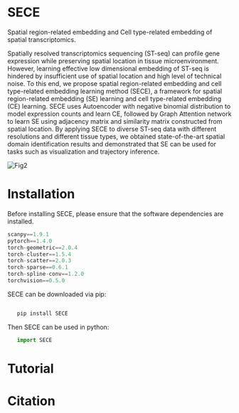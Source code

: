 # SECE
Spatial region-related embedding and Cell type-related embedding of spatial transcriptomics.

Spatially resolved transcriptomics sequencing (ST-seq) can profile gene expression while preserving spatial location in tissue microenvironment. However, learning effective low dimensional embedding of ST-seq is hindered by insufficient use of spatial location and high level of technical noise. To this end, we propose spatial region-related embedding and cell type-related embedding learning method (SECE), a framework for spatial region-related embedding (SE) learning and cell type-related embedding (CE) learning. SECE uses Autoencoder with negative binomial distribution to model expression counts and learn CE, followed by Graph Attention network to learn SE using adjacency matrix and similarity matrix constructed from spatial location. By applying SECE to diverse ST-seq data with different resolutions and different tissue types, we obtained state-of-the-art spatial domain identification results and demonstrated that SE can be used for tasks such as visualization and trajectory inference.

![Fig2](https://user-images.githubusercontent.com/53144397/191158987-a855f2a8-cf23-4930-a209-079b9a6d1f8c.png)


# Installation

Before installing SECE, please ensure that the software dependencies are installed.

   ```python
   scanpy==1.9.1
   pytorch==1.4.0
   torch-geometric==2.0.4
   torch-cluster==1.5.4
   torch-scatter==2.0.3 
   torch-sparse==0.6.1
   torch-spline-conv==1.2.0
   torchvision==0.5.0
   ```
SECE can be downloaded via pip:

```python

   pip install SECE
```
Then SECE can be used in python:

```python
   import SECE
```
# Tutorial

# Citation

